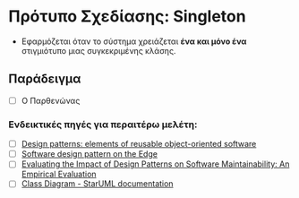 # Πρότυπο Σχεδίασης: Singleton

- Εφαρμόζεται όταν το σύστημα χρειάζεται **ένα και μόνο ένα** στιγμιότυπο μιας συγκεκριμένης κλάσης.


## Παράδειγμα

- [ ] Ο Παρθενώνας

### Ενδεικτικές πηγές για περαιτέρω μελέτη:
- [ ] [Design patterns: elements of reusable object-oriented software](http://faculty.chas.uni.edu/~wallingf/teaching/062/sessions/support/pattern-examples.pdf)
- [ ] [Software design pattern on the Edge](https://ieeexplore.ieee.org/document/9987912)
- [ ] [Evaluating the Impact of Design Patterns on Software Maintainability: An Empirical Evaluation](https://www.researchgate.net/profile/Muhammad-Ehsan-Rana/publication/357824214_Evaluating_the_Impact_of_Design_Patterns_on_Software_Maintainability_An_Empirical_Evaluation/links/6201f2185bdf0f2ef854c480/Evaluating-the-Impact-of-Design-Patterns-on-Software-Maintainability-An-Empirical-Evaluation.pdf)
- [ ] [Class Diagram - StarUML documentation](https://docs.staruml.io/working-with-uml-diagrams/class-diagram)
